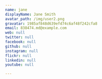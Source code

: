 ```yaml
---
name: jane
displayName: Jane Smith
avatar_path: /img/user2.png
gravatar: 1985af848d639efd74c6af48f242cfa8
email: 838474.md@example.com
web: null
twitter: null
facebook: null
github: null
instagram: null
flickr: null
linkedin: null
youtube: null

---
```








